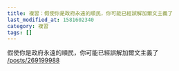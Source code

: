 ```yaml
---
title: 複習：假使你是政府永遠的順民，你可能已經誤解加爾文主義了
last_modified_at: 1581602340
category: 複習
tags: []
---
```


<p>假使你是政府永遠的順民，你可能已經誤解加爾文主義了<br/>
<a href="/posts/269199988" target="_blank">/posts/269199988</a></p>
<p> </p>
